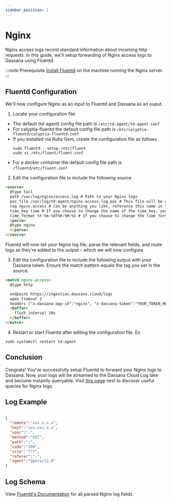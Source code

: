 ```yaml
---
sidebar_position: 1
---
```


# Nginx

Nginx access logs record standard information about incoming http requests. In this guide, we'll setup forwarding of Nginx access logs to Dassana using Fluentd. 

:::note Prerequisite
[Install Fluentd](https://docs.fluentd.org/installation) on the machine running the Nginx server. 
:::

## Fluentd Configuration
We'll now configure Nginx as an input to Fluentd and Dassana as an ouput. 

1. Locate your configuration file:
  - The default (td-agent) config file path is ```/etc/td-agent/td-agent.conf```
  - For calyptia-fluentd the default config file path is ```/etc/calyptia-fluentd/calyptia-fluentd.conf```
  - If you installed via Ruby Gem, create the configuration file as follows
    ```shell
    sudo fluentd --setup /etc/fluent
    sudo vi /etc/fluent/fluent.conf
    ```
  - For a docker container the default config file path is ```/fluentd/etc/fluent.conf```

2. Edit the configuration file to include the following source
```html
<source>
  @type tail
  path /var/log/nginx/access.log # Path to your Nginx logs
  pos_file /var/log/td-agent/nginx-access.log.pos # This file will be created to keep track of the file's inode and position in the file
  tag nginx.access # Can be anything you like, reference this name in the output (discussed below)
  time_key time # If you choose to change the name of the time_key, you must configure this as a Dassana custom app
  time_format %Y-%m-%dT%H:%M:%S # If you choose to change the time format, you must configure this as a Dassana custom app
  <parse>
  @type nginx
  </parse>
</source>
```
Fluentd will now tail your Nginx log file, parse the relevant fields, and route logs as they're added to the output – which we will now configure. 

3. Edit the configuration file to include the following output with your Dassana token. Ensure the match pattern equals the tag you set in the source.
```html
<match nginx.access>
  @type http

  endpoint https://ingestion.dassana.cloud/logs
  open_timeout 2
  headers {"x-dassana-app-id":"nginx", "x-dassana-token":"YOUR_TOKEN_HERE"}
  <buffer>
    flush_interval 10s
  </buffer>
</match>
```

4. Restart or start Fluentd after editing the configuration file. Ex: 
```shell
sudo systemctl restart td-agent
```

## Conclusion
Congrats! You've successfully setup Fluentd to forward your Nginx logs to Dassana. Now, your logs will be streamed to the Dassana Cloud Log lake and become instantly queryable. Visit [this page](https://docs.dassana.io) next to discover useful queries for Nginx logs.

## Log Example
```json

{
  "remote":"xxx.x.x.x",
  "host":"xxx.xxx.x.x",
  "user":"-",
  "method":"GET",
  "path":"/",
  "code":"200",
  "size":"777",
  "referer":"-",
  "agent":"Opera/12.0"
}
```

## Log Schema
View [Fluentd's Documentation](https://docs.fluentd.org/v/0.12/parser/nginx#regexp-patterns) for all parsed Nginx log fields.

